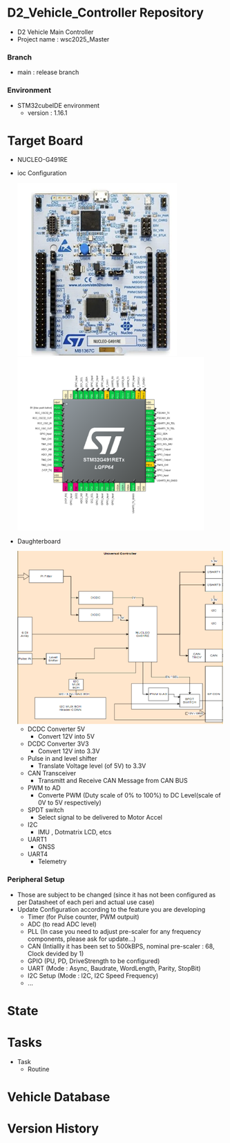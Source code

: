 # D2_Vehicle_Controller Repository
 - D2 Vehicle Main Controller
 - Project name : wsc2025_Master
### Branch
 - main : release branch
 
### Environment
 - STM32cubeIDE environment
    - version : 1.16.1

# Target Board
 - NUCLEO-G491RE
 - ioc Configuration
 
   <img src="NUCLEO-G491RE.png" alt="NUCLEO-G491RE.png" height = "400"/>
   <img src="ioc.png" alt="ioc.png" height = "400"/>
 - Daughterboard

   <img src="BD.png" alt="BD.png" height = "400"/>

    - DCDC Converter 5V
      - Convert 12V into 5V
    - DCDC Converter 3V3
      - Convert 12V into 3.3V
    - Pulse in and level shifter
      - Translate Voltage level (of 5V) to 3.3V
    - CAN Transceiver
      - Transmitt and Receive CAN Message from CAN BUS
    - PWM to AD
      - Converte PWM (Duty scale of 0% to 100%) to DC Level(scale of 0V to 5V respectively)
    - SPDT switch
      - Select signal to be delivered to Motor Accel
    - I2C
      - IMU , Dotmatrix LCD, etcs
    - UART1
      - GNSS 
    - UART4
      - Telemetry

### Peripheral Setup
  - Those are subject to be changed (since it has not been configured as per Datasheet of each peri and actual use case)
  - Update Configuration according to the feature you are developing
    - Timer (for Pulse counter, PWM outpuit)
    - ADC (to read ADC level)
    - PLL (In case you need to adjust pre-scaler for any frequency components, please ask for update...)
    - CAN (Intiallly it has been set to 500kBPS, nominal pre-scaler : 68, Clock devided by 1)
    - GPIO (PU, PD, DriveStrength to be configured)
    - UART (Mode : Async, Baudrate, WordLength, Parity, StopBit)
    - I2C Setup (Mode : I2C, I2C Speed Frequency)
    - ...

# State


# Tasks
 - Task
   - Routine
 
# Vehicle Database

# 

# Version History


